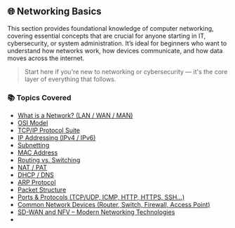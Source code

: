 ## 🌐 Networking Basics

This section provides foundational knowledge of computer networking, covering essential concepts that are crucial for anyone starting in IT, cybersecurity, or system administration. It’s ideal for beginners who want to understand how networks work, how devices communicate, and how data moves across the internet.

> Start here if you're new to networking or cybersecurity — it's the core layer of everything that follows.

### 📚 Topics Covered

- [What is a Network? (LAN / WAN / MAN)](/1.%20Networking%20Basics/1.network_basics_lan_man_wan.md)
- [OSI Model](/1.%20Networking%20Basics/2.osi_model_explained.md)
- [TCP/IP Protocol Suite](/1.%20Networking%20Basics/3.tcp_ip_protocol_suite_revised.md)
- [IP Addressing (IPv4 / IPv6)](/1.%20Networking%20Basics/4.ip_addressing_ipv4_ipv6.md)
- [Subnetting](/1.%20Networking%20Basics/5.subnetting.md)
- [MAC Address](/1.%20Networking%20Basics/6.mac_address.md)
- [Routing vs. Switching](/1.%20Networking%20Basics/7.routing_vs_switching.md)
- [NAT / PAT](/1.%20Networking%20Basics/8.nat_pat.md)
- [DHCP / DNS](/1.%20Networking%20Basics/9.dhcp_dns.md)
- [ARP Protocol](/1.%20Networking%20Basics/10.arp_protocol.md)
- [Packet Structure](/1.%20Networking%20Basics/11.packet_structure.md)
- [Ports & Protocols (TCP/UDP, ICMP, HTTP, HTTPS, SSH...)](/1.%20Networking%20Basics/12.ports_protocols.md)
- [Common Network Devices (Router, Switch, Firewall, Access Point)](/1.%20Networking%20Basics/13.common_network_devices.md)
- [SD-WAN and NFV – Modern Networking Technologies](/1.%20Networking%20Basics/14.sd-wan_nfv.md)
- 

